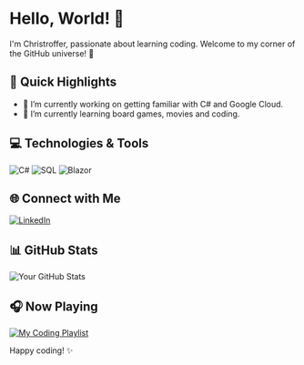 # Hello, World! 👋

I'm Christroffer, passionate about learning coding. Welcome to my corner of the GitHub universe! 🚀

## 🚀 Quick Highlights

- 🔭 I’m currently working on getting familiar with C# and Google Cloud.
- 🌱 I’m currently learning board games, movies and coding.

## 💻 Technologies & Tools

![C#](https://img.shields.io/badge/C%23-239120?style=for-the-badge&logo=c-sharp&logoColor=white)
![SQL](https://img.shields.io/badge/SQL-%2300f.svg?style=for-the-badge&logo=sqlite&logoColor=white)
![Blazor](https://img.shields.io/badge/Blazor-%2314354C.svg?style=for-the-badge&logo=blazor&logoColor=white)


## 🌐 Connect with Me

[![LinkedIn](https://img.shields.io/badge/LinkedIn-ChristofferJansson-blue)](https://www.linkedin.com/in/christoffer-jansson-data/)

## 📊 GitHub Stats

![Your GitHub Stats](https://github-readme-stats.vercel.app/api?username=Chr-Jan&show_icons=true&hide=contribs,prs&theme=radical)

## 🎧 Now Playing

[![My Coding Playlist](https://img.shields.io/badge/Spotify-My%20Coding%20Playlist-green?logo=spotify)](https://open.spotify.com/playlist/5hh4mtekEJnKxU6gTyDoMR?si=6a3677c50c8b4207)

Happy coding! ✨
